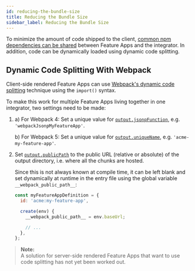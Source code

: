 ```yaml
---
id: reducing-the-bundle-size
title: Reducing the Bundle Size
sidebar_label: Reducing the Bundle Size
---
```


To minimize the amount of code shipped to the client, [common npm dependencies
can be shared][sharing-npm-dependencies] between Feature Apps and the
integrator. In addition, code can be dynamically loaded using dynamic code
splitting.

## Dynamic Code Splitting With Webpack

Client-side rendered Feature Apps can use [Webpack's dynamic code
splitting][dynamic-imports] technique using the `import()` syntax.

To make this work for multiple Feature Apps living together in one integrator,
two settings need to be made:

1.  a) For Webpack 4: Set a unique value for
    [`output.jsonpFunction`][output-jsonpfunction], e.g.
    `'webpackJsonpMyFeatureApp'`.

    b) For Webpack 5: Set a unique value for
    [`output.uniqueName`][output-uniquename], e.g. `'acme-my-feature-app'`.

1.  Set [`output.publicPath`][output-publicpath] to the public URL (relative or
    absolute) of the output directory, i.e. where all the chunks are hosted.

    Since this is not always known at compile time, it can be left blank and set
    dynamically at runtime in the entry file using the global variable
    `__webpack_public_path__`:

    ```js
    const myFeatureAppDefinition = {
      id: 'acme:my-feature-app',

      create(env) {
        __webpack_public_path__ = env.baseUrl;

        // ...
      },
    };
    ```

> **Note:**  
> A solution for server-side rendered Feature Apps that want to use code
> splitting has not yet been worked out.

[dynamic-imports]: https://webpack.js.org/guides/code-splitting/#dynamic-imports
[output-jsonpfunction]:
  https://v4.webpack.js.org/configuration/output/#outputjsonpfunction
[output-uniquename]:
  https://webpack.js.org/configuration/output/#outputuniquename
[output-publicpath]:
  https://webpack.js.org/configuration/output/#output-publicpath
[sharing-npm-dependencies]: /docs/guides/sharing-npm-dependencies
